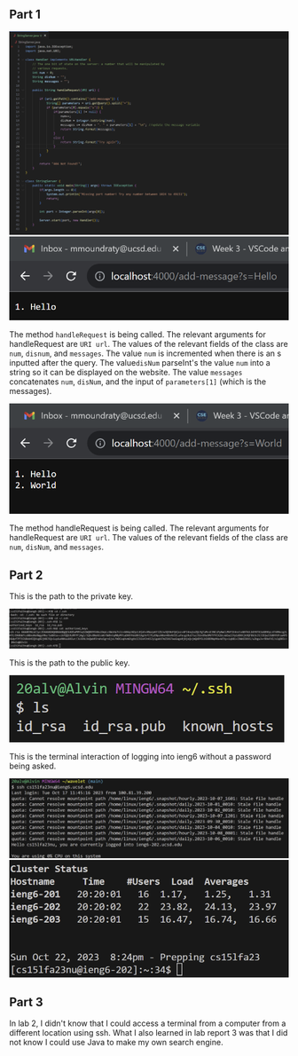 ## Part 1

![Image](cse15lreport2code.png)
![Image](cse15lweb1.png)

The method `handleRequest` is being called. The relevant arguments for handleRequest are `URI url`.
The values of the relevant fields of the class are `num`, `disnum`, and `messages`. 
The value `num` is incremented when there is an s inputted after the query.
The value`disNum` parseInt's the  value `num` into a string so it can be displayed on the website.
The value `messages` concatenates `num`, `disNum`, and the input of `parameters[1]` (which is the messages). 

![Image](cse15lweb2.png)

The method handleRequest is being called. The relevant arguments for handleRequest are `URI url`.
The values of the relevant fields of the class are `num`, `disNum`, and `messages`.

## Part 2

This is the path to the private key.

![Image](cse15lreport2ls3.png)

This is the path to the public key.

![Image](cs15lreport2ls.png)

This is the terminal interaction of logging into ieng6 without a password being asked.

![Image](cse15lreport2terminal1.png)
![Image](cse15lreport2terminal2.png)

## Part 3

In lab 2, I didn't know that I could access a terminal from a computer from a different location using ssh. 
What I also learned in lab report 3 was that I did not know I could use Java to make my own search engine.
